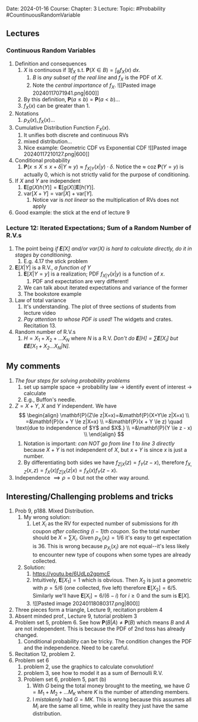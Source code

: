 Date: 2024-01-16
Course:
Chapter: 3
Lecture: 
Topic: #Probability #CountinuousRandomVariable 

## Lectures
### Continuous Random Variables
1. Definition and consequences
	1. $X$ is continuous if $\exists f_X$ s.t. $\mathbf{P}(X\in B)=\int_{B} f_X(x)\ dx$.
		1. $B$ is *any subset of the real line* and $f_X$ is the PDF of $X$. 
		2. Note the *central importance* of $f_X$. ![[Pasted image 20240117071941.png|600]]
	2. By this definition, $\mathbf{P}(a \le b) = \mathbf{P}(a < b)...$ 
	3. $f_X(x)$ can be greater than 1. 
2. Notations
	1. $p_X(x), f_X(x)$... 
3. Cumulative Distribution Function $F_X(x)$.
	1. It unifies both discrete and continuous RVs 
	2. mixed distribution... 
	3. Nice example: Geometric CDF vs Exponential CDF ![[Pasted image 20240117210127.png|600]]
4. Conditional probability
	1. $\mathbf{P}(x\le X \le x + \delta | Y \approx y) \approx f_{X|Y}(x|y) \cdot \delta$. Notice the $\approx$ coz $\mathbf{P}(Y=y)$ is actually 0, which is not strictly valid for the purpose of conditioning.
5. If $X$ and $Y$ are independent
	1. $\mathbf{E}[g(X)h(Y)] = \mathbf{E}[g(X)] \mathbf{E}[h(Y)]$. 
	2. $\text{var}[X + Y] = \text{var}[X] + \text{var}[Y]$. 
		1. Notice var is *not linear* so the multiplication of RVs does not apply
6. Good example: the stick at the end of lecture 9

### Lecture 12: Iterated Expectations; Sum of a Random Number of R.V.s
1. The point being *if $\mathbf{E}[X]$ and/or $\text{var}(X)$ is hard to calculate directly, do it in stages by conditioning.*
	1. E.g. 4.17 the stick problem
2. $\mathbf{E}[X|Y]$ is a R.V., *a function of* $Y$
	1. $\mathbf{E}[X|Y = y]$ is a realization; PDF $f_{X|Y}(x|y)$ is a function of $x$.
		1. PDF and expectation are very different!
	2. We can talk about iterated expectations and variance of the former
	3. The bookstore example
3. Law of total variance
	1. It's understanding. The plot of three sections of students from lecture video
	2. *Pay attention to whose PDF is used!* The widgets and crates. Recitation 13.
4. Random number of R.V.s
	1. $H = X_1 + X_2 + ... X_N$ where $N$ is a R.V. *Don't do $\mathbf{E}[H] = \sum \mathbf{E}[X_i]$ but $\mathbf{E}\mathbf{E}[X_1+X_2...X_N|N]$.*


## My comments
1. *The four steps for solving probability problems*
	1. set up sample space $\rightarrow$ probability law $\rightarrow$ identify event of interest $\rightarrow$ calculate
	2. E.g., Buffon's needle.
2. $Z=X+Y$, $X$ and $Y$ independent. We have  $$
		\begin{align}
		\mathbf{P}(Z\le z|X=x)=&\mathbf{P}(X+Y\le z|X=x) \\
		=&\mathbf{P}(x + Y \le z|X=x) \\
		=&\mathbf{P}(x + Y \le z) \quad  \text{due to independence of $Y$ and $X$.} \\
		=&\mathbf{P}(Y \le z - x) \\
		\end{align}
		$$
	1. Notation is important: *can NOT go from line 1 to line 3 directly* because $X+Y$ is not independent of $X$, but $x+Y$ is since $x$ is just a number.
	2. By differentiating both sides we have $f_{Z|X}(z)=f_Y(z-x)$, therefore $f_{X, Z}(x, z) = f_X(x)f_{Z|X}(z|x) = f_X(x)f_Y(z-x)$.
3. Independence $\implies \rho=0$ but not the other way around.

 
## Interesting/Challenging problems and tricks
1. Prob 9, p188. Mixed Distribution.
	1. My wrong solution:
		1. Let $X_i$ as the RV for expected number of submissions for $i$th coupon *after collecting $(i-1)$th coupon*. So the total number should be $X=\sum X_i$. Given $p_{X_i}(x_i)=1/6$ it's easy to get expectation is 36. This is wrong because $p_{X_i}(x_i)$ are not equal--it's less likely to encounter new type of coupons when some types are already collected.
	2. Solution: 
		1. https://youtu.be/6UdLp2gpmcE
		2. Intuitively, $\mathbf{E}[X_1]=1$ which is obvious. Then $X_2$ is just a geometric with $p=5/6$ (one collected, five left) therefore $\mathbf{E}[X_2]=6/5$. Similarly we'll have $\mathbf{E}[X_i]=6/(6-i) \text{ for } i \ge 0$ and the sum is $\mathbf{E}[X]$.
		3. ![[Pasted image 20240118080317.png|800]]
2. Three pieces form a triangle, Lecture 9, recitation problem 4
3. Absent minded prof., Lecture 9, tutorial problem 3
4. Problem set 5, problem 6. See how $\mathbf{P}(B|A)\neq \mathbf{P}(B)$ which means $B$ and $A$ are not independent. This is because the PDF of 2nd toss has already changed.
	1. Conditional probability can be tricky. The condition changes the PDF and the independence. Need to be careful.
5. Recitation 12, problem 2.
6. Problem set 6
	1. problem 2, use the graphics to calculate convolution!
	2. problem 3, see how to model it as a sum of Bernoulli R.V.
	3. Problem set 6, problem 5, part (b)
		1. With $G$ being the total money brought to the meeting, we have $G=M_1 + M_2 + ... M_K$ where $K$ is the number of attending members. 
		2. I *mistakenly* had $G=MK$. This is wrong because this assumes all $M_i$ are the same all time, while in reality they just have the same distribution. 

